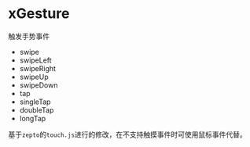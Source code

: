 # xGesture

触发手势事件

* swipe
* swipeLeft
* swipeRight
* swipeUp
* swipeDown
* tap
* singleTap
* doubleTap
* longTap

基于`zepto`的`touch.js`进行的修改，在不支持触摸事件时可使用鼠标事件代替。

